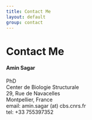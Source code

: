 ```yaml
---
title: Contact Me
layout: default
group: contact
---
```


# Contact Me


<div class="row">

<div class="col-md-4">

<h4> Amin Sagar</h4>
PhD  <br>
Center de Biologie Structurale  <br>
29, Rue de Navacelles  <br>
Montpellier, France <br>
email: amin.sagar (at) cbs.cnrs.fr <br>
tel: +33 755397352
